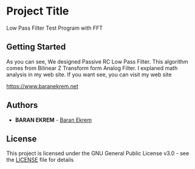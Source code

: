 # Project Title

Low Pass Filter Test Program with FFT

## Getting Started

As you can see, We designed Passive RC Low Pass Filter.
This algorithm comes from Bilinear Z Transform form Analog Filter.
I explaned math analysis in my web site. If you want see, you can visit my web site

https://www.baranekrem.net

## Authors

* **BARAN EKREM** - [Baran Ekrem](https://www.baranekrem.net)

## License

This project is licensed under the GNU General Public License v3.0 - see the [LICENSE](LICENSE) file for details

